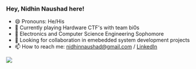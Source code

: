 ### Hey, Nidhin Naushad here!


- 😄 Pronouns: He/His
- 🔭 Currently playing Hardware CTF's with team bi0s
- 🌱 Electronics and Computer Science Engineering Sophomore
- 👯 Looking for collaboration in emebedded system development projects
- 📫 How to reach me: nidhinnaushad@gmail.com / [LinkedIn](https://in.linkedin.com/in/nidhin-naushad-1627341b5) 
<img src = "https://github-readme-stats.vercel.app/api?username=nidhinnaushad&&show_icons=true&title_color=ffffff&icon_color=ffffff&text_color=b2b2b2&bg_color=000000">
